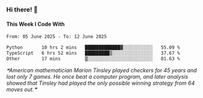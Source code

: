 ### Hi there! 👋

#### This Week I Code With
<!--START_SECTION:waka-->

```txt
From: 05 June 2025 - To: 12 June 2025

Python       10 hrs 2 mins   █████████████▓░░░░░░░░░░░   55.09 %
TypeScript   6 hrs 52 mins   █████████▒░░░░░░░░░░░░░░░   37.67 %
Other        17 mins         ▒░░░░░░░░░░░░░░░░░░░░░░░░   01.63 %
```

<!--END_SECTION:waka-->

<!--STARTS_HERE_QUOTE_README-->
<i>❝American mathematician Marion Tinsley played checkers for 45 years and lost only 7 games. He once beat a computer program, and later analysis showed that Tinsley had played the only possible winning strategy from 64 moves out.❞</i>
<!--ENDS_HERE_QUOTE_README-->
